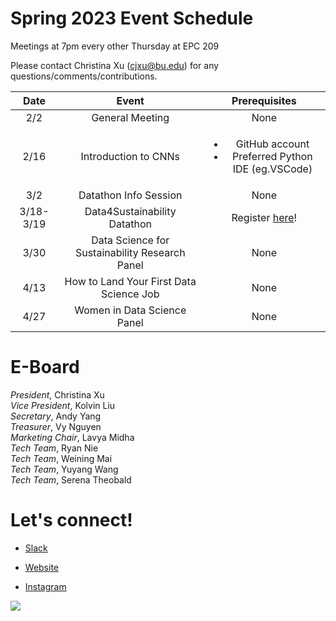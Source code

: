 # Spring 2023 Event Schedule

Meetings at 7pm every other Thursday at EPC 209 

Please contact Christina Xu (cjxu@bu.edu) for any questions/comments/contributions.

| Date | Event| Prerequisites |
| :-----: | :---: | :---: |
| 2/2| General Meeting| None |
| 2/16| Introduction to CNNs | <ul><li>GitHub account</li><li>Preferred Python IDE (eg.VSCode)</li></ul>
| 3/2| Datathon Info Session | None |
| 3/18-3/19| Data4Sustainability Datathon | Register [here](https://www.eventbrite.com/e/data-4-sustainability-datathon-tickets-522100686207)! |
| 3/30| Data Science for Sustainability Research Panel | None  |
| 4/13| How to Land Your First Data Science Job | None |
| 4/27| Women in Data Science Panel | None |

# E-Board
 *President*, Christina Xu \
 *Vice President*, Kolvin Liu \
 *Secretary*, Andy Yang \
*Treasurer*, Vy Nguyen\
*Marketing Chair*, Lavya Midha \
*Tech Team*, Ryan Nie \
*Tech Team*, Weining Mai \
*Tech Team*, Yuyang Wang \
*Tech Team*, Serena Theobald 

# Let's connect!
* [Slack](https://join.slack.com/t/budatasci/shared_invite/zt-1fo2owr93-m823dw3uKT2p4mDWbCcxEg) 

* [Website](https://www.budatasci.com/)

* [Instagram](https://www.instagram.com/bu_dsa/)

![](/img/socials_qr_code.png)
